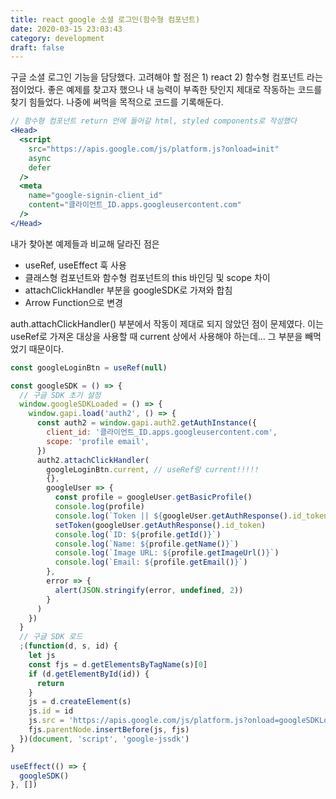 ```yaml
---
title: react google 소셜 로그인(함수형 컴포넌트)
date: 2020-03-15 23:03:43
category: development
draft: false
---
```


구글 소셜 로그인 기능을 담당했다. 고려해야 할 점은 1) react 2) 함수형 컴포넌트 라는 점이었다. 좋은 예제를 찾고자 했으나 내 능력이 부족한 탓인지 제대로 작동하는 코드를 찾기 힘들었다. 나중에 써먹을 목적으로 코드를 기록해둔다.

```jsx
// 함수형 컴포넌트 return 안에 들어갈 html, styled components로 작성했다
<Head>
  <script
    src="https://apis.google.com/js/platform.js?onload=init"
    async
    defer
  />
  <meta
    name="google-signin-client_id"
    content="클라이언트_ID.apps.googleusercontent.com"
  />
</Head>
```

내가 찾아본 예제들과 비교해 달라진 점은

- useRef, useEffect 훅 사용
- 클래스형 컴포넌트와 함수형 컴포넌트의 this 바인딩 및 scope 차이
- attachClickHandler 부분을 googleSDK로 가져와 합침
- Arrow Function으로 변경

auth.attachClickHandler() 부분에서 작동이 제대로 되지 않았던 점이 문제였다. 이는 useRef로 가져온 대상을 사용할 때 current 상에서 사용해야 하는데... 그 부분을 빼먹었기 때문이다.

```jsx
const googleLoginBtn = useRef(null)

const googleSDK = () => {
  // 구글 SDK 초기 설정
  window.googleSDKLoaded = () => {
    window.gapi.load('auth2', () => {
      const auth2 = window.gapi.auth2.getAuthInstance({
        client_id: '클라이언트_ID.apps.googleusercontent.com',
        scope: 'profile email',
      })
      auth2.attachClickHandler(
        googleLoginBtn.current, // useRef랑 current!!!!!
        {},
        googleUser => {
          const profile = googleUser.getBasicProfile()
          console.log(profile)
          console.log(`Token || ${googleUser.getAuthResponse().id_token}`)
          setToken(googleUser.getAuthResponse().id_token)
          console.log(`ID: ${profile.getId()}`)
          console.log(`Name: ${profile.getName()}`)
          console.log(`Image URL: ${profile.getImageUrl()}`)
          console.log(`Email: ${profile.getEmail()}`)
        },
        error => {
          alert(JSON.stringify(error, undefined, 2))
        }
      )
    })
  }
  // 구글 SDK 로드
  ;(function(d, s, id) {
    let js
    const fjs = d.getElementsByTagName(s)[0]
    if (d.getElementById(id)) {
      return
    }
    js = d.createElement(s)
    js.id = id
    js.src = 'https://apis.google.com/js/platform.js?onload=googleSDKLoaded'
    fjs.parentNode.insertBefore(js, fjs)
  })(document, 'script', 'google-jssdk')
}

useEffect(() => {
  googleSDK()
}, [])
```
